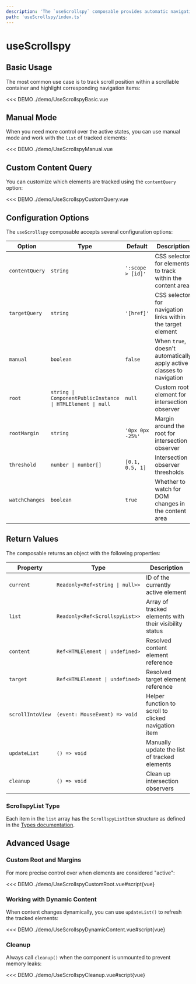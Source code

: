 ```yaml
---
description: 'The `useScrollspy` composable provides automatic navigation highlighting based on scroll position. It tracks the visibility of content elements and automatically updates the active state of corresponding navigation items, making it perfect for table of contents, documentation navigation, and section-based layouts.'
path: 'useScrollspy/index.ts'
---
```


# useScrollspy

<PageHeader base="githubComposablesDirectory" />

## Basic Usage

The most common use case is to track scroll position within a scrollable container and highlight corresponding navigation items:

<<< DEMO ./demo/UseScrollspyBasic.vue

## Manual Mode

When you need more control over the active states, you can use manual mode and work with the `list` of tracked elements:

<<< DEMO ./demo/UseScrollspyManual.vue

## Custom Content Query

You can customize which elements are tracked using the `contentQuery` option:

<<< DEMO ./demo/UseScrollspyCustomQuery.vue

## Configuration Options

The `useScrollspy` composable accepts several configuration options:

| Option         | Type                                                       | Default           | Description                                                           |
| -------------- | ---------------------------------------------------------- | ----------------- | --------------------------------------------------------------------- |
| `contentQuery` | `string`                                                   | `':scope > [id]'` | CSS selector for elements to track within the content area            |
| `targetQuery`  | `string`                                                   | `'[href]'`        | CSS selector for navigation links within the target element           |
| `manual`       | `boolean`                                                  | `false`           | When `true`, doesn't automatically apply active classes to navigation |
| `root`         | `string \| ComponentPublicInstance \| HTMLElement \| null` | `null`            | Custom root element for intersection observer                         |
| `rootMargin`   | `string`                                                   | `'0px 0px -25%'`  | Margin around the root for intersection observer                      |
| `threshold`    | `number \| number[]`                                       | `[0.1, 0.5, 1]`   | Intersection observer thresholds                                      |
| `watchChanges` | `boolean`                                                  | `true`            | Whether to watch for DOM changes in the content area                  |

## Return Values

The composable returns an object with the following properties:

| Property         | Type                            | Description                                            |
| ---------------- | ------------------------------- | ------------------------------------------------------ |
| `current`        | `Readonly<Ref<string \| null>>` | ID of the currently active element                     |
| `list`           | `Readonly<Ref<ScrollspyList>>`  | Array of tracked elements with their visibility status |
| `content`        | `Ref<HTMLElement \| undefined>` | Resolved content element reference                     |
| `target`         | `Ref<HTMLElement \| undefined>` | Resolved target element reference                      |
| `scrollIntoView` | `(event: MouseEvent) => void`   | Helper function to scroll to clicked navigation item   |
| `updateList`     | `() => void`                    | Manually update the list of tracked elements           |
| `cleanup`        | `() => void`                    | Clean up intersection observers                        |

### ScrollspyList Type

Each item in the `list` array has the `ScrollspyListItem` structure as defined in the [Types documentation](/docs/types#scrollspylist).

## Advanced Usage

### Custom Root and Margins

For more precise control over when elements are considered "active":

<<< DEMO ./demo/UseScrollspyCustomRoot.vue#script{vue}

### Working with Dynamic Content

When content changes dynamically, you can use `updateList()` to refresh the tracked elements:

<<< DEMO ./demo/UseScrollspyDynamicContent.vue#script{vue}

### Cleanup

Always call `cleanup()` when the component is unmounted to prevent memory leaks:

<<< DEMO ./demo/UseScrollspyCleanup.vue#script{vue}
